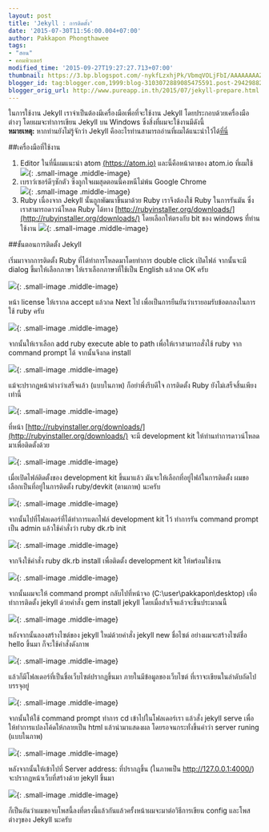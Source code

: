```yaml
---
layout: post
title: 'Jekyll : การติดตั้ง'
date: '2015-07-30T11:56:00.004+07:00'
author: Pakkapon Phongthawee
tags:
- "สอน"
- คอมพิวเตอร์
modified_time: '2015-09-27T19:27:27.713+07:00'
thumbnail: https://3.bp.blogspot.com/-nykfLzxhjPk/VbmqVOLjFbI/AAAAAAAAZ-I/eSMfF91Xps0/s1600/jekyll2.png
blogger_id: tag:blogger.com,1999:blog-3103072889085475591.post-2942988230475434627
blogger_orig_url: http://www.pureapp.in.th/2015/07/jekyll-prepare.html
---
```



ในการใช้งาน Jekyll เราจำเป็นต้องมีเครื่องมือเพื่อที่จะใช้งาน Jekyll โดยประกอบด้วยเครื่องมือต่างๆ โดยผมจะทำการเขียน Jekyll บน Windows ซึ่งสิ่งที่ผมจะใช้งานมีดังนี้  
**หมายเหตุ:** หากท่านยังไม่รู้จักว่า Jekyll คืออะไรท่านสามารถอ่านที่ผมได้แนะนำไว้ได้[ที่นี่](/2015/07/introduce-jekyll.html)       

##เครื่องมือที่ใช้งาน

1. Editor ในที่นี้ผมแนะนำ atom [(https://atom.io)](ttps://atom.io) และนี้คือหน้าตาของ atom.io ที่ผมใช้   
![](https://4.bp.blogspot.com/-a3CGptn8WCA/VbmrCUclQ_I/AAAAAAAAZ-Q/pgDZFy5ZjRU/s1600/atomio.png){: .small-image .middle-image}  
2. เบราว์เซอร์ดีๆซักตัว ซึ่งถูกใจผมสุดตอนนี้คงหนีไม่พ้น Google Chrome  
![](https://3.bp.blogspot.com/-HRCcdy-iPKA/Vbmr2xJ-ClI/AAAAAAAAZ-c/-kFpLaYwS2g/s200/unnamed.png){: .small-image .middle-image}   
3. Ruby เนื่องจาก Jekyll นั้นถูกพัฒนาขึ้นมาด้วย Ruby เราจึงต้องใช้ Ruby ในการรันมัน ซึ่งเราสามารถดาวน์โหลด Ruby ได้ทาง [http://rubyinstaller.org/downloads/](http://rubyinstaller.org/downloads/) โดยเลือกให้ตรงกับ bit ของ windows ที่ท่านใช้งาน
![](https://3.bp.blogspot.com/-9Sp-tTKACMc/VbmuvmLa40I/AAAAAAAAZ-o/ed2qoRupt7U/s400/%25E0%25B9%2580%25E0%25B8%2584%25E0%25B8%25A3%25E0%25B8%25B7%25E0%25B9%2588%25E0%25B8%25AD%25E0%25B8%2587%25E0%25B8%25A1%25E0%25B8%25B7%25E0%25B8%25AD.png){: .small-image .middle-image}   

##ขั้นตอนการติดตั้ง Jekyll

เริ่มมาจากการติดตั้ง Ruby ที่ได้ทำการโหลดมาโดยทำการ double click เปิดไฟล์ จากนั้นจะมี dialog ขึ้มาให้เลือกภาษา ให้เราเลือกภาษาที่ใช้เป็น English แล้วกด OK ครับ

![](https://3.bp.blogspot.com/-waELorDhHSQ/VbmvUla3C9I/AAAAAAAAZ-w/Jl1SB4xAezk/s1600/english.png){: .small-image .middle-image}

หน้า license ให้เรากด accept แล้วกด Next ไป เพื่อเป็นการยืนยันว่าเรายอมรับข้อตกลงในการใช้ ruby ครับ

![](https://2.bp.blogspot.com/-buzMpuqpchc/Vbmvv86PCAI/AAAAAAAAZ-4/8XIzX3geIq4/s320/english.png){: .small-image .middle-image}

จากนั้นให้เราเลือก add ruby execute able to path เพื่อให้เราสามารถสั่งใช้ ruby จาก command prompt ได้ จากนั้นจึงกด install

![](https://2.bp.blogspot.com/-dWrcfAAIOF4/VbmwR-VQt0I/AAAAAAAAZ_A/fletpudnjPQ/s320/add-path.png){: .small-image .middle-image}

แม้จะปรากฏหน้าต่างว่าเสร็จแล้ว (แบบในภาพ) ก็อย่าพึ่งรีบดีใจ การติดตั้ง Ruby ยังไม่เสร็จสิ้นเพียงเท่านี้

![](https://2.bp.blogspot.com/-RBsGT8GGoEU/VbmyWIT37uI/AAAAAAAAZ_M/r3c7z5WnKGA/s320/ruby.png){: .small-image .middle-image}

ที่หน้า [http://rubyinstaller.org/downloads/](http://rubyinstaller.org/downloads/) จะมี development kit ให้ท่านทำการดาวน์โหลดมาเพื่อติดตั้งด้วย

![](https://3.bp.blogspot.com/-BsNPP389Orw/VbmzAYBqZqI/AAAAAAAAZ_U/iCA9jx2hUu0/s320/devkit.png){: .small-image .middle-image}

เมื่อเปิดไฟล์ติดตั้งของ development kit ขึ้นมาแล้ว มันจะให้เลือกที่อยู่ไฟล์ในการติดตั้ง ผมขอเลือกเป็นที่อยู่ในการติดตั้ง ruby/devkit (ตามภาพ) นะครับ

![](https://3.bp.blogspot.com/-K8Rh-n2_8I0/Vbmz_FK2GxI/AAAAAAAAZ_g/GrO3un6Nwg4/s320/devkit.png){: .small-image .middle-image}

จากนั้นไปที่โฟลเดอร์ที่ได้ทำการแตกไฟล์ development kit ไว้ ทำการรัน command prompt เป็น admin แล้วใช้คำสั่งว่า ruby dk.rb init

![](https://1.bp.blogspot.com/-RVXhDW8ZoJI/Vbm3EomEIdI/AAAAAAAAZ_s/TQLBcwJcWhY/s400/devkit-lo.png){: .small-image .middle-image}

จากจึงใช้คำสั่ง ruby dk.rb install เพื่อติดตั้ง development kit ให้พร้อมใช้งาน

![](https://1.bp.blogspot.com/-EI4PFpzsf_s/Vbm3oMAq5lI/AAAAAAAAZ_0/RX_bdEatPo4/s400/devkit-init.png){: .small-image .middle-image}

จากนั้นผมจะให้ command prompt กลับไปที่หน้าจอ (C:\user\pakkapon\desktop) เพื่อทำการติดตั้ง jekyll ด้วยคำสั่ง gem install jekyll โดยเมื่อสำเร็จแล้วจะขึ้นประมาณนี้

![](https://4.bp.blogspot.com/-IUv1yrpGeFc/Vbm5jv1F-eI/AAAAAAAAaAA/6bUFTwGrbQU/s320/%25E0%25B9%2580%25E0%25B8%25AA%25E0%25B8%25A3%25E0%25B9%2587%25E0%25B8%2588.png){: .small-image .middle-image}

หลังจากนั้นลองสร้างไซต์ของ jekyll ใหม่ด้วยคำสั่ง jekyll new ชื่อไซต์  อย่างผมจะสร้างไซต์ชื่อ hello ขึ้นมา ก็จะใช้คำสั่งดังภาพ

![](https://1.bp.blogspot.com/-YT06Z8nl1Bo/Vbm6YrLBjcI/AAAAAAAAaAI/s-03Z6vGh38/s320/newsite.png){: .small-image .middle-image}

แล้วก็มีโฟลเดอร์ที่เป็นชื่อเว็บไซต์ปรากฏขึ้นมา ภายในมีข้อมูลของเว็บไซต์ ที่เราจะเขียนในลำดับถัดไปบรรจุอยู่

![](https://1.bp.blogspot.com/-lNcqzO3Ue_o/Vbm6xPvXZAI/AAAAAAAAaAQ/riA7t_otki0/s400/hello-folder.png){: .small-image .middle-image}

จากนั้นให้ใช้ command prompt ทำการ cd เข้าไปในโฟลเดอร์เรา แล้วสั่ง jekyll serve เพื่อให้ทำการแปลงโค้ดให้กลายเป็น html แล้วนำมาแสดงผล โดยรอจนกระทั่งขึ้นคำว่า server runing (แบบในภาพ)

![](https://4.bp.blogspot.com/-uN3Iedb8Rns/Vbm9EEqxFQI/AAAAAAAAaAc/G1x3AUjgIYg/s400/server%2Bruning.png){: .small-image .middle-image}

หลังจากนั้นให้เข้าไปที่ Server address: ที่ปรากฏขึ้น (ในภาพเป็น http://127.0.0.1:4000/) จะปรากฏหน้าเว็บที่สร้างด้วย jekyll ขึ้นมา

![](https://4.bp.blogspot.com/-kOfDheqhWvY/Vbm9ihQ0sQI/AAAAAAAAaAk/r0xL4SfPfUg/s400/jekyll-dis.png){: .small-image .middle-image}

ก็เป็นอันว่าผมขอจบโพสนี้ลงที่ตรงนี้แล้วกันแล้วครั้งหน้าผมจะมาต่อวิธีการเขียน config และโพสต่างๆของ Jekyll นะครับ
